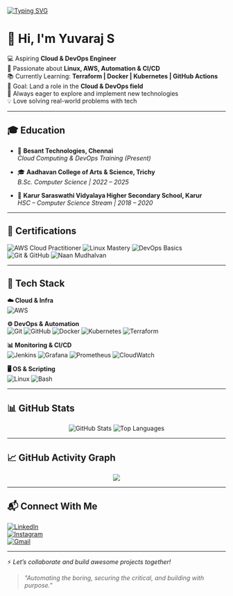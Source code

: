 [![Typing SVG](https://readme-typing-svg.demolab.com?font=Fira+Code&pause=1000&center=true&vCenter=true&width=460&lines=Aspiring+Cloud+%26+DevOps+Engineer;Linux+%7C+AWS+%7C+DevOps+Tools;Open+to+Internships+%26+Collaboration)](https://git.io/typing-svg)

# 👋 Hi, I'm Yuvaraj S  

💻 Aspiring **Cloud & DevOps Engineer**  
🚀 Passionate about **Linux, AWS, Automation & CI/CD**  
📚 Currently Learning: **Terraform | Docker | Kubernetes | GitHub Actions**  
🎯 Goal: Land a role in the **Cloud & DevOps field**  
🌱 Always eager to explore and implement new technologies  
💡 Love solving real-world problems with tech  

---

## 🎓 Education

- 📍 **Besant Technologies, Chennai**  
  *Cloud Computing & DevOps Training (Present)*  

- 🎓 **Aadhavan College of Arts & Science, Trichy**  
  *B.Sc. Computer Science | 2022 – 2025*  

- 🏫 **Karur Saraswathi Vidyalaya Higher Secondary School, Karur**  
  *HSC – Computer Science Stream | 2018 – 2020*  

---

## 🏅 Certifications

![AWS Cloud Practitioner](https://img.shields.io/badge/AWS%20Cloud%20Practitioner-FF9900?style=for-the-badge&logo=amazon-aws&logoColor=white)
![Linux Mastery](https://img.shields.io/badge/Linux%20Administration-FCC624?style=for-the-badge&logo=linux&logoColor=black)
![DevOps Basics](https://img.shields.io/badge/DevOps%20Basics-2496ED?style=for-the-badge&logo=dev.to&logoColor=white)
![Git & GitHub](https://img.shields.io/badge/Git%20%26%20GitHub-F05032?style=for-the-badge&logo=git&logoColor=white)
![Naan Mudhalvan](https://img.shields.io/badge/Naan%20Mudhalvan-007ACC?style=for-the-badge&logo=google-scholar&logoColor=white)

---

## 🧰 Tech Stack  

**☁️ Cloud & Infra**  
![AWS](https://img.shields.io/badge/AWS-232F3E?style=for-the-badge&logo=amazon-aws&logoColor=white)  

**⚙️ DevOps & Automation**  
![Git](https://img.shields.io/badge/Git-F05032?style=for-the-badge&logo=git&logoColor=white)
![GitHub](https://img.shields.io/badge/GitHub-181717?style=for-the-badge&logo=github&logoColor=white)
![Docker](https://img.shields.io/badge/Docker-2496ED?style=for-the-badge&logo=docker&logoColor=white)
![Kubernetes](https://img.shields.io/badge/Kubernetes-326CE5?style=for-the-badge&logo=kubernetes&logoColor=white)
![Terraform](https://img.shields.io/badge/Terraform-7B42BC?style=for-the-badge&logo=terraform&logoColor=white)  

**📊 Monitoring & CI/CD**  
![Jenkins](https://img.shields.io/badge/Jenkins-D24939?style=for-the-badge&logo=jenkins&logoColor=white)
![Grafana](https://img.shields.io/badge/Grafana-F46800?style=for-the-badge&logo=grafana&logoColor=white)
![Prometheus](https://img.shields.io/badge/Prometheus-E6522C?style=for-the-badge&logo=prometheus&logoColor=white)
![CloudWatch](https://img.shields.io/badge/CloudWatch-FF4F8B?style=for-the-badge&logo=amazon-aws&logoColor=white)  

**🖥️ OS & Scripting**  
![Linux](https://img.shields.io/badge/Linux-FCC624?style=for-the-badge&logo=linux&logoColor=black)
![Bash](https://img.shields.io/badge/Bash-121011?style=for-the-badge&logo=gnubash&logoColor=white)  

---

## 📊 GitHub Stats  

<p align="center">
  <img src="https://github-readme-stats.vercel.app/api?username=YuviKing&show_icons=true&theme=radical" alt="GitHub Stats" />
  <img src="https://github-readme-stats.vercel.app/api/top-langs/?username=YuviKing&layout=compact&theme=radical" alt="Top Languages" />
</p>  

---

## 📈 GitHub Activity Graph  

<p align="center">
  <img src="https://github-readme-activity-graph.vercel.app/graph?username=YuviKing&theme=radical" />
</p>  

---

## 📬 Connect With Me  

[![LinkedIn](https://img.shields.io/badge/LinkedIn-blue?style=for-the-badge&logo=linkedin&logoColor=white)](https://www.linkedin.com/in/yuvaraj-devops/)  
[![Instagram](https://img.shields.io/badge/Instagram-E4405F?style=for-the-badge&logo=instagram&logoColor=white)](https://www.instagram.com/_yvrxj._/)  
[![Gmail](https://img.shields.io/badge/Email-D14836?style=for-the-badge&logo=gmail&logoColor=white)](mailto:yuviyuvaraj7639@gmail.com)  

---

⚡ *Let’s collaborate and build awesome projects together!*  
> _"Automating the boring, securing the critical, and building with purpose."_
